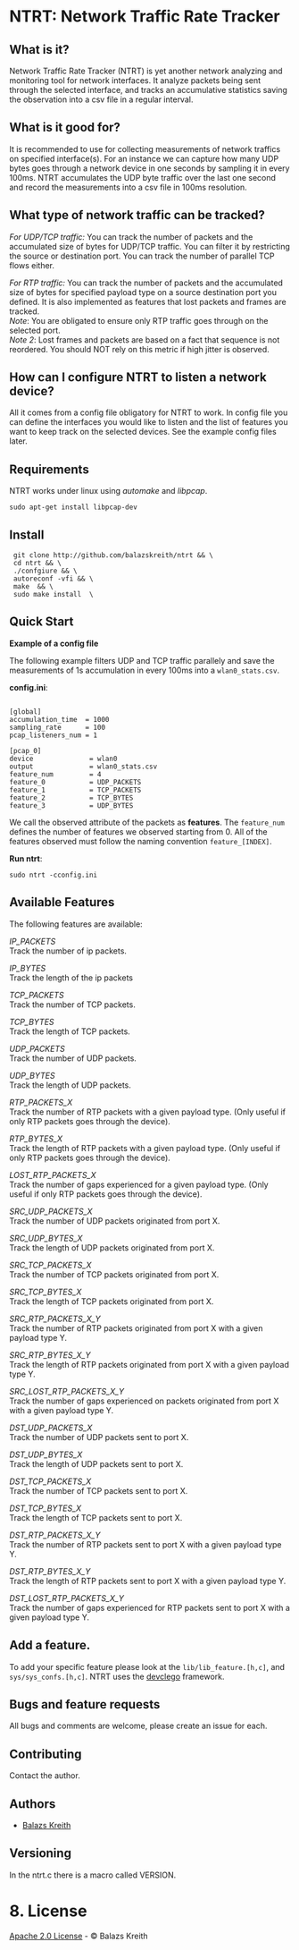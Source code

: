 NTRT: Network Traffic Rate Tracker
===

## What is it?  

Network Traffic Rate Tracker (NTRT) is yet another network
analyzing and monitoring tool for network interfaces.
It analyze packets being sent through the selected interface,
and tracks an accumulative statistics saving the observation
into a csv file in a regular interval.


## What is it good for?  

It is recommended to use for collecting measurements
of network traffics on specified interface(s). For an instance
we can capture how many UDP bytes goes through a network device
in one seconds by sampling it in every 100ms. NTRT accumulates the
UDP byte traffic over the last one second and record the
measurements into a csv file in 100ms resolution.


## What type of network traffic can be tracked?  

*For UDP/TCP traffic:* You can track the number of packets and the
accumulated size of bytes for UDP/TCP traffic. You can filter it by
restricting the source or destination port. You can track the number of parallel TCP flows either.  

*For RTP traffic:* You can track the number of packets and the
accumulated size of bytes for specified payload type on a source destination port you defined.
It is also implemented as features that lost packets and frames are tracked.    
_Note_: You are obligated to ensure only RTP traffic goes through on the selected port.    
_Note 2_: Lost frames and packets are based on a fact that sequence is not reordered. You should NOT rely
on this metric if high jitter is observed.   

## How can I configure NTRT to listen a network device?

All it comes from a config file obligatory for NTRT to work. In config file
you can define the interfaces you would like to listen and the list of features
you want to keep track on the selected devices. See the example config files later.


## Requirements

NTRT works under linux using *automake* and *libpcap*.  

 ```
sudo apt-get install libpcap-dev  
 ```

## Install

```
 git clone http://github.com/balazskreith/ntrt && \  
 cd ntrt && \
 ./confgiure && \
 autoreconf -vfi && \
 make  && \
 sudo make install  \
 ```

## Quick Start

**Example of a config file**

The following example filters UDP and TCP traffic parallely and
save the measurements of 1s accumulation in every 100ms into a  ```wlan0_stats.csv```.


__config.ini__:

```

[global]  
accumulation_time  = 1000  
sampling_rate      = 100  
pcap_listeners_num = 1  

[pcap_0]  
device              = wlan0  
output              = wlan0_stats.csv  
feature_num         = 4  
feature_0           = UDP_PACKETS  
feature_1           = TCP_PACKETS  
feature_2           = TCP_BYTES  
feature_3           = UDP_BYTES  
```

We call the observed attribute of the packets as **features**.
The ```feature_num``` defines the number of features we observed starting from 0.
All of the features observed must follow the naming convention ```feature_[INDEX]```.

**Run ntrt**:

```
sudo ntrt -cconfig.ini  
```


## Available Features

The following features are available:  

*IP_PACKETS*  
Track the number of ip packets.

*IP_BYTES*  
Track the length of the ip packets

*TCP_PACKETS*  
Track the number of TCP packets.

*TCP_BYTES*  
Track the length of TCP packets.

*UDP_PACKETS*  
Track the number of UDP packets.

*UDP_BYTES*  
Track the length of UDP packets.

*RTP_PACKETS_X*  
Track the number of RTP packets with a given payload type. (Only useful if only RTP packets goes through the device).

*RTP_BYTES_X*  
Track the length of RTP packets with a given payload type. (Only useful if only RTP packets goes through the device).

*LOST_RTP_PACKETS_X*  
Track the number of gaps experienced for a given payload type. (Only useful if only RTP packets goes through the device).

*SRC_UDP_PACKETS_X*  
Track the number of UDP packets originated from port X.

*SRC_UDP_BYTES_X*  
Track the length of UDP packets originated from port X.

*SRC_TCP_PACKETS_X*  
Track the number of TCP packets originated from port X.

*SRC_TCP_BYTES_X*  
Track the length of TCP packets originated from port X.

*SRC_RTP_PACKETS_X_Y*  
Track the number of RTP packets originated from port X with a given payload type Y.

*SRC_RTP_BYTES_X_Y*  
Track the length of RTP packets originated from port X with a given payload type Y.

*SRC_LOST_RTP_PACKETS_X_Y*  
Track the number of gaps experienced on packets originated from port X with a given payload type Y.

*DST_UDP_PACKETS_X*  
Track the number of UDP packets sent to port X.

*DST_UDP_BYTES_X*  
Track the length of UDP packets sent to port X.

*DST_TCP_PACKETS_X*  
Track the number of TCP packets sent to port X.

*DST_TCP_BYTES_X*  
Track the length of TCP packets sent to port X.

*DST_RTP_PACKETS_X_Y*  
Track the number of RTP packets sent to port X with a given payload type Y.

*DST_RTP_BYTES_X_Y*  
Track the length of RTP packets sent to port X with a given payload type Y.

*DST_LOST_RTP_PACKETS_X_Y*  
Track the number of gaps experienced for RTP packets sent to port X with a given payload type Y.


## Add a feature.

To add your specific feature please look at the ```lib/lib_feature.[h,c]```, and ```sys/sys_confs.[h,c]```.
NTRT uses the [devclego](https://github.com/balazskreith/devclego) framework.

## Bugs and feature requests

All bugs and comments are welcome, please create an issue for each.

## Contributing

Contact the author.

## Authors

- [Balazs Kreith](http://balazs.kreith.hu)

## Versioning

In the ntrt.c there is a macro called VERSION.

# 8. License

[Apache 2.0 License](LICENSE.md) - &copy; Balazs Kreith
